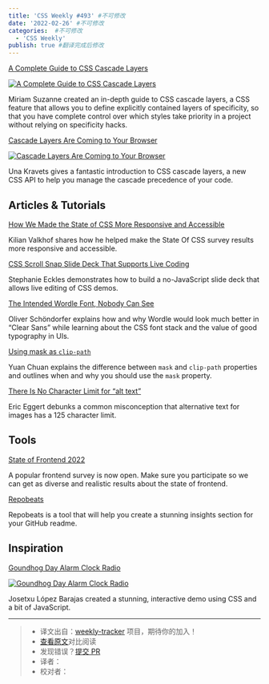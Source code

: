 ```yaml
---
title: 'CSS Weekly #493' #不可修改
date: '2022-02-26' #不可修改
categories:  #不可修改
  - 'CSS Weekly'
publish: true #翻译完成后修改
---
```


[A Complete Guide to CSS Cascade Layers](https://css-tricks.com/css-cascade-layers/?utm_source=CSS-Weekly&utm_campaign=Issue-493&utm_medium=web)

<!--以上是预览信息，图片一张或限制百字左右，前者优先，全文请使用二级及以下标题-->
<!-- more -->

[![A Complete Guide to CSS Cascade Layers](https://css-weekly.com/wp-content/uploads/2022/02/a-complete-guide-to-css-cascade-layers.jpg)](https://css-tricks.com/css-cascade-layers/?utm_source=CSS-Weekly&utm_campaign=Issue-493&utm_medium=web)

Miriam Suzanne created an in-depth guide to CSS cascade layers, a CSS feature that allows you to define explicitly contained layers of specificity, so that you have complete control over which styles take priority in a project without relying on specificity hacks.

[Cascade Layers Are Coming to Your Browser](https://developer.chrome.com/blog/cascade-layers/?utm_source=CSS-Weekly&utm_campaign=Issue-493&utm_medium=web)

[![Cascade Layers Are Coming to Your Browser](https://css-weekly.com/wp-content/uploads/2022/02/cascade-layers-are-coming-to-your-browser.png)](https://developer.chrome.com/blog/cascade-layers/?utm_source=CSS-Weekly&utm_campaign=Issue-493&utm_medium=web)

Una Kravets gives a fantastic introduction to CSS cascade layers, a new CSS API to help you manage the cascade precedence of your code.

## Articles & Tutorials

[How We Made the State of CSS More Responsive and Accessible](https://polypane.app/blog/how-we-made-the-state-of-css-more-responsive-and-accessible/?utm_source=CSS-Weekly&utm_campaign=Issue-493&utm_medium=web)

Kilian Valkhof shares how he helped make the State Of CSS survey results more responsive and accessible.

[CSS Scroll Snap Slide Deck That Supports Live Coding](https://css-tricks.com/css-scroll-snap-slide-deck/?utm_source=CSS-Weekly&utm_campaign=Issue-493&utm_medium=web)

Stephanie Eckles demonstrates how to build a no-JavaScript slide deck that allows live editing of CSS demos.

[The Intended Wordle Font, Nobody Can See](https://pimpmytype.com/wordle/?utm_source=CSS-Weekly&utm_campaign=Issue-493&utm_medium=web)

Oliver Schöndorfer explains how and why Wordle would look much better in “Clear Sans” while learning about the CSS font stack and the value of good typography in UIs.

[Using mask as `clip-path`](https://yuanchuan.dev/using-mask-as-clip-path?utm_source=CSS-Weekly&utm_campaign=Issue-493&utm_medium=web)

Yuan Chuan explains the difference between `mask` and `clip-path` properties and outlines when and why you should use the `mask` property.

[There Is No Character Limit for “alt text”](https://yatil.net/blog/there-is-no-character-limit-for-alt-text?utm_source=CSS-Weekly&utm_campaign=Issue-493&utm_medium=web)

Eric Eggert debunks a common misconception that alternative text for images has a 125 character limit.

## Tools

[State of Frontend 2022](https://tsh.io/state-of-frontend/?utm_source=CSS-Weekly&utm_campaign=Issue-493&utm_medium=web)

A popular frontend survey is now open. Make sure you participate so we can get as diverse and realistic results about the state of frontend.

[Repobeats](https://repobeats.axiom.co/?utm_source=CSS-Weekly&utm_campaign=Issue-493&utm_medium=web)

Repobeats is a tool that will help you create a stunning insights section for your GitHub readme.

## Inspiration

[Goundhog Day Alarm Clock Radio](https://codepen.io/josetxu/pen/vYWrddJ?utm_source=CSS-Weekly&utm_campaign=Issue-493&utm_medium=web)

[![Goundhog Day Alarm Clock Radio](https://css-weekly.com/wp-content/uploads/2022/02/css-groundhog-day-alarm-clock-radio.jpg)](https://codepen.io/josetxu/pen/vYWrddJ?utm_source=CSS-Weekly&utm_campaign=Issue-493&utm_medium=web)

Josetxu López Barajas created a stunning, interactive demo using CSS and a bit of JavaScript.

---
> * 译文出自：[weekly-tracker](https://github.com/FEDarling/weekly-tracker) 项目，期待你的加入！
> * [查看原文](https://css-weekly.com/issue-493/)对比阅读
> * 发现错误？[提交 PR](https://github.com/FEDarling/weekly-tracker/blob/main/weeklys/css_weekly/493)
> * 译者：
> * 校对者：
